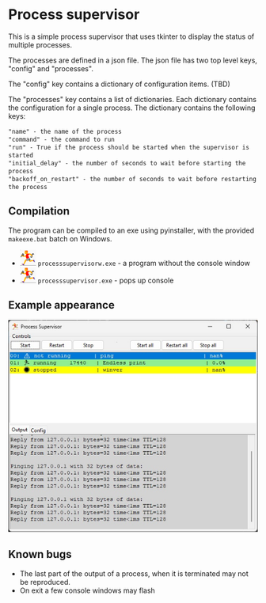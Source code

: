 # Process supervisor 



This is a simple process supervisor that uses tkinter to display the status of
multiple processes.  

The processes are defined in a json file.  The json file has two
top level keys, "config" and "processes". 

The "config" key contains a dictionary of configuration items.  (TBD)

The "processes" key contains a list of dictionaries.  Each dictionary contains the
configuration for a single process.  The dictionary contains the following keys:

    "name" - the name of the process
    "command" - the command to run
    "run" - True if the process should be started when the supervisor is started
    "initial_delay" - the number of seconds to wait before starting the process
    "backoff_on_restart" - the number of seconds to wait before restarting the process

## Compilation

The program can be compiled to an exe using pyinstaller, with the provided `makeexe.bat` batch on Windows.

* ![default icon](./icon32.png) `processsupervisorw.exe` - a program without the console window
* ![default icon](./icon32.png) `processsupervisor.exe` - pops up console


## Example appearance

![appearance of the GUI](./doc/example_gui.jpg)


## Known bugs

* The last part of the output of a process, when it is terminated may not be reproduced.
* On exit a few console windows may flash

